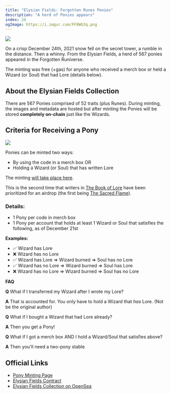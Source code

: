 ```yaml
---
title: "Elysian Fields: Forgotten Runes Ponies"
description: "A herd of Ponies appears"
index: 24
ogImage: https://i.imgur.com/FF8WG3q.png
---
```


![](https://i.imgur.com/FF8WG3q.png)

On a crisp December 24th, 2021 snow fell on the secret tower, a rumble in the distance. Then a whinny. From the Elysian Fields, a herd of 567 ponies appeared in the Forgotten Runiverse.

The minting was free (+gas) for anyone who received a merch box or held a Wizard (or Soul) that had Lore (details below).

## About the Elysian Fields Collection

There are 567 Ponies comprised of 52 traits (plus Runes). During minting, the images and metadata are hosted but after minting the Ponies will be stored **completely on-chain** just like the Wizards.

## Criteria for Receiving a Pony

![](https://i.imgur.com/H6IbSTR.png)

Ponies can be minted two ways:

- By using the code in a merch box OR
- Holding a Wizard (or Soul) that has written Lore

The minting [will take place here](https://ponies.forgottenrunes.com).

This is the second time that writers in [The Book of Lore](/lore) have been prioritized for an airdrop (the first being [The Sacred Flame](/posts/forgotten-souls)).

### Details:

- 1 Pony per code in merch box
- 1 Pony per account that holds at least 1 Wizard or Soul that satisfies the following, as of December 21st

**Examples:**

- ✅ Wizard has Lore
- ❌ Wizard has no Lore
- ✅ Wizard has Lore => Wizard burned => Soul has no Lore
- ✅ Wizard has no Lore => Wizard burned => Soul has Lore
- ❌ Wizard has no Lore => Wizard burned => Soul has no Lore

**FAQ**

**Q** What if I transferred my Wizard after I wrote my Lore?

**A** That is accounted for. You only have to hold a Wizard that _has_ Lore. (Not be the original author)

**Q** What if I bought a Wizard that had Lore already?

**A** Then you get a Pony!

**Q** What if I got a merch box AND I hold a Wizard/Soul that satisfies above?

**A** Then you'll need a two-pony stable

## Official Links

- [Pony Minting Page](https://ponies.forgottenrunes.com)
- [Elysian Fields Contract](https://etherscan.io/address/0xf55b615b479482440135ebf1b907fd4c37ed9420#code)
- [Elysian Fields Collection on OpenSea](https://opensea.io/collection/forgottenrunesponies)
